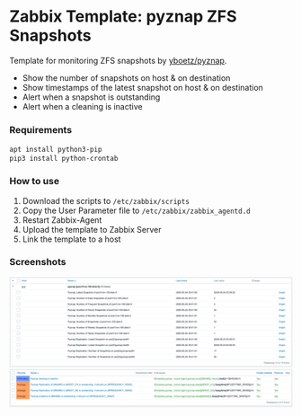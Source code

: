 # Zabbix Template: pyznap ZFS Snapshots

Template for monitoring ZFS snapshots by [yboetz/pyznap](https://github.com/yboetz/pyznap).

* Show the number of snapshots on host & on destination
* Show timestamps of the latest snapshot on host & on destination
* Alert when a snapshot is outstanding
* Alert when a cleaning is inactive

### Requirements

```
apt install python3-pip
pip3 install python-crontab
```

### How to use

1. Download the scripts to `/etc/zabbix/scripts`
2. Copy the User Parameter file to `/etc/zabbix/zabbix_agentd.d`
3. Restart Zabbix-Agent
4. Upload the template to Zabbix Server
5. Link the template to a host

### Screenshots

![](screenshots/items.png)
![](screenshots/triggers.png)
